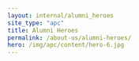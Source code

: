 ```yaml
---
layout: internal/alumni_heroes
site_type: "apc"
title: Alumni Heroes
permalink: /about-us/alumni-heroes/
hero: /img/apc/content/hero-6.jpg
---
```


<!--- This child document initializes the page in Jekyll. -->